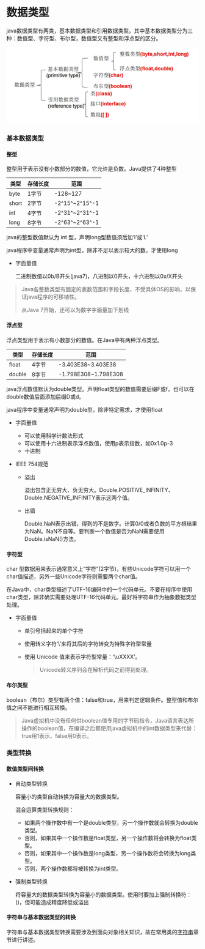 # 数据类型

java数据类型有两类，基本数据类型和引用数据类型。其中基本数据类型分为三种：数值型、字符型、布尔型，数值型又有整型和浮点型的区分。

![](../../../src/var_sort_datatype.jpg)

### 基本数据类型

#### 整型

整型用于表示没有小数部分的数值，它允许是负数。Java提供了4种整型

| 类型  | 存储长度 | 范围           |
| ----- | -------- | -------------- |
| byte  | 1字节    | -128~127       |
| short | 2字节    | -2^15^~2^15^-1 |
| int   | 4字节    | -2^31^~2^31^-1 |
| long  | 8字节    | -2^63^~2^63^-1 |

java的整型数值默认为 int 型，声明long型数值须后加‘l’或‘L’

java程序中变量通常声明为int型，除非不足以表示较大的数，才使用long

* 字面量值

  二进制数值以0b/B开头(java7)，八进制以0开头，十六进制以0x/X开头

> Java各整数类型有固定的表数范围和字段长度，不受具体OS的影响，以保证java程序的可移植性。
>
> 从Java 7开始，还可以为数字字面量加下划线

#### 浮点型

浮点类型用于表示有小数部分的数值。在Java中有两种浮点类型。

| 类型   | 存储长度 | 范围                 |
| ------ | -------- | -------------------- |
| float  | 4字节    | -3.403E38~3.403E38   |
| double | 8字节    | -1.798E308~1.798E308 |

java浮点数值默认为double类型。声明float类型的数值需要后缀F或f，也可以在double数值后面添加后缀D或d。

java程序中变量通常声明为double型，除非特定需求，才使用float

* 字面量值

  * 可以使用科学计数法形式
  * 可以使用十六进制表示浮点数值，使用p表示指数，如0x1.0p-3
  * 十进制

* IEEE 754规范

  * 溢出

    溢出包含正无穷大、负无穷大。Double.POSITIVE_INFINITY、Double.NEGATIVE_INFINITY表示这两个值。

  * 出错

    Double.NaN表示出错，得到的不是数字。计算0/0或者负数的平方根结果为NaN。NaN不自等。要判断一个数值是否为NaN需要使用Double.isNaN()方法。

#### 字符型

char 型数据用来表示通常意义上“字符”(2字节)，有些Unicode字符可以用一个char值描述，另外一些Unicode字符则需要两个char值。

在Java中，char类型描述了UTF-16编码中的一个代码单元。不要在程序中使用char类型，除非确实需要处理UTF-16代码单元。最好将字符串作为抽象数据类型处理。

* 字面量值

  * 单引号括起来的单个字符

  * 使用转义字符‘\’来将其后的字符转变为特殊字符型常量

  * 使用 Unicode 值来表示字符型常量：‘\uXXXX’。

    > Unicode转义序列会在解析代码之前得到处理。

#### 布尔类型

boolean（布尔）类型有两个值：false和true，用来判定逻辑条件。整型值和布尔值之间不能进行相互转换。

> Java虚拟机中没有任何供boolean值专用的字节码指令，Java语言表达所操作的boolean值，在编译之后都使用java虚拟机中的int数据类型来代替：true用1表示，false用0表示。

### 类型转换

#### 数值类型间转换

* 自动类型转换

  容量小的类型自动转换为容量大的数据类型。

  混合运算类型转换规则：

  * 如果两个操作数中有一个是double类型，另一个操作数就会转换为double类型。
  * 否则，如果其中一个操作数是float类型，另一个操作数将会转换为float类型。
  * 否则，如果其中一个操作数是long类型，另一个操作数将会转换为long类型。
  * 否则，两个操作数都将被转换为int类型。

* 强制类型转换

  将容量大的数据类型转换为容量小的数据类型。使用时要加上强制转换符：()，但可能造成精度降低或溢出

#### 字符串与基本数据类型的转换

字符串与基本数据类型转换需要涉及到面向对象相关知识，故在常用类的[字符串](../common_class/string.md)章节进行讲述。